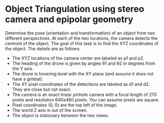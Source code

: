 # Object Triangulation using stereo camera and epipolar geometry
Determine the pose (orientation and transformation) of an object from two different perspectives. At each of the two locations, the camera detects the centroid of the object. The goal of this task is to find the XYZ coordinates of the object. The details are as follows:
* The XYZ locations of the camera center are labeled as p1 and p2.
* The heading of the drone is given by angles θ1 and θ2 in degrees from the Y axis.
* The drone is hovering level with the XY plane (and assume it does not have a gimbal).
* The XY pixel coordinates of the detections are labeled as d1 and d2. They are close but not exact.
* The camera is an exact linear pinhole camera with a focal length of 270 pixels and resolution 640x480 pixels. You can assume pixels are square.
* Pixel coordinates (0, 0) are the top left of the image.
* The world Z axis is out of the screen.
* The object is stationary between the two views.

